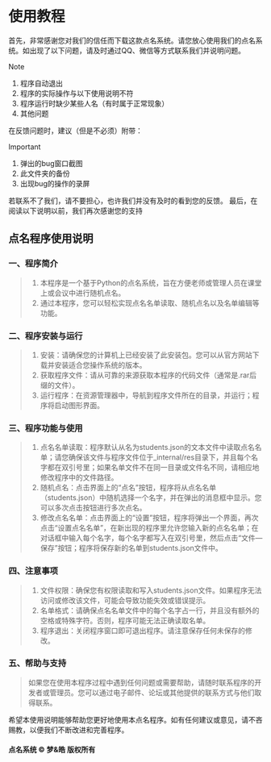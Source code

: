 # 使用教程
首先，非常感谢您对我们的信任而下载这款点名系统。请您放心使用我们的点名系统。如出现了以下问题，请及时通过QQ、微信等方式联系我们并说明问题。

>[!NOTE]
>1. 程序自动退出
>2. 程序的实际操作与以下使用说明不符
>3. 程序运行时缺少某些人名（有时属于正常现象）
>4. 其他问题

在反馈问题时，建议（但是不必须）附带：

>[!IMPORTANT]
>1. 弹出的bug窗口截图
>2. 此文件夹的备份
>3. 出现bug的操作的录屏

若联系不了我们，请不要担心，也许我们并没有及时的看到您的反馈。
最后，在阅读以下说明以前，我们再次感谢您的支持

## 点名程序使用说明

### 一、程序简介

> 1. 本程序是一个基于Python的点名系统，旨在方便老师或管理人员在课堂上或会议中进行随机点名。
> 2. 通过本程序，您可以轻松实现点名名单读取、随机点名以及名单编辑等功能。

### 二、程序安装与运行

> 1. 安装：请确保您的计算机上已经安装了此安装包。您可以从官方网站下载并安装适合您操作系统的版本。
> 2. 获取程序文件：请从可靠的来源获取本程序的代码文件（通常是.rar后缀的文件）。
> 3. 运行程序：在资源管理器中，导航到程序文件所在的目录，并运行；程序将启动图形界面。

### 三、程序功能与使用

> 1. 点名名单读取：程序默认从名为students.json的文本文件中读取点名名单；请您确保该文件与程序文件位于_internal/res目录下，并且每个名字都在双引号里；如果名单文件不在同一目录或文件名不同，请相应地修改程序中的文件路径。
> 2. 随机点名：点击界面上的“点名”按钮，程序将从点名名单（students.json）中随机选择一个名字，并在弹出的消息框中显示。您可以多次点击按钮进行多次点名。
> 3. 修改点名名单：点击界面上的“设置”按钮，程序将弹出一个界面，再次点击“设置点名名单”，在新出现的程序里允许您输入新的点名名单；在对话框中输入每个名字，每个名字都写入在双引号里，然后点击“文件—保存”按钮；程序将保存新的名单到students.json文件中。

### 四、注意事项

> 1. 文件权限：确保您有权限读取和写入students.json文件。如果程序无法访问或修改该文件，可能会导致功能失效或错误提示。
> 2. 名单格式：请确保点名名单文件中的每个名字占一行，并且没有额外的空格或特殊字符。否则，程序可能无法正确读取名单。
> 3. 程序退出：关闭程序窗口即可退出程序。请注意保存任何未保存的修改。

### 五、帮助与支持

> 如果您在使用本程序过程中遇到任何问题或需要帮助，请随时联系程序的开发者或管理员。您可以通过电子邮件、论坛或其他提供的联系方式与他们取得联系。

希望本使用说明能够帮助您更好地使用本点名程序。如有任何建议或意见，请不吝赐教，以便我们不断改进和完善程序。



#### 点名系统  ©  梦&皓  版权所有

